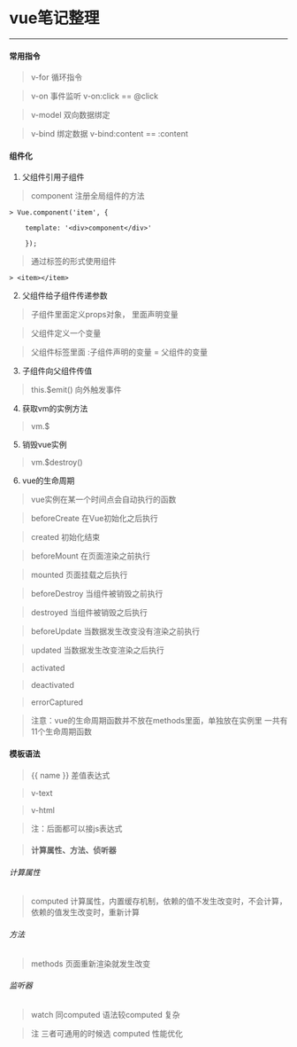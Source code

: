 # vue笔记整理

- - - - - - - - - 

#### 常用指令

> v-for 循环指令

> v-on 事件监听 v-on:click == @click

> v-model 双向数据绑定

> v-bind 绑定数据 v-bind:content == :content

#### 组件化

1. 父组件引用子组件

> component 注册全局组件的方法

	> Vue.component('item', {

		template: '<div>component</div>'

		});

> 通过标签的形式使用组件 
	
	> <item></item>

2. 父组件给子组件传递参数

> 子组件里面定义props对象， 里面声明变量

> 父组件定义一个变量

> 父组件标签里面 :子组件声明的变量 = 父组件的变量

3. 子组件向父组件传值

> this.$emit() 向外触发事件

4. 获取vm的实例方法

> vm.$

5. 销毁vue实例

> vm.$destroy()

6. vue的生命周期

> vue实例在某一个时间点会自动执行的函数

> beforeCreate 在Vue初始化之后执行

> created 初始化结束

> beforeMount 在页面渲染之前执行

> mounted 页面挂载之后执行

> beforeDestroy 当组件被销毁之前执行

> destroyed 当组件被销毁之后执行

> beforeUpdate 当数据发生改变没有渲染之前执行

> updated 当数据发生改变渲染之后执行

> activated 

> deactivated

> errorCaptured

> 注意：vue的生命周期函数并不放在methods里面，单独放在实例里 一共有11个生命周期函数

#### 模板语法

> {{ name }} 差值表达式

> v-text 

> v-html  
	
 > 注：后面都可以接js表达式

> #### 计算属性、方法、侦听器

###### 计算属性

> computed 计算属性，内置缓存机制，依赖的值不发生改变时，不会计算，依赖的值发生改变时，重新计算

###### 方法

> methods 页面重新渲染就发生改变

###### 监听器

> watch 同computed  语法较computed 复杂

> 注 三者可通用的时候选 computed 性能优化





